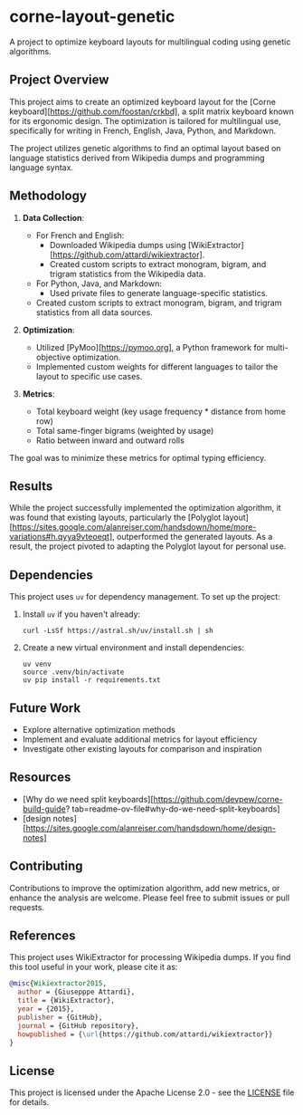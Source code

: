 # corne-layout-genetic

A project to optimize keyboard layouts for multilingual coding using genetic algorithms.

## Project Overview

This project aims to create an optimized keyboard layout for the [Corne keyboard][https://github.com/foostan/crkbd], a split matrix keyboard known for its ergonomic design. The optimization is tailored for multilingual use, specifically for writing in French, English, Java, Python, and Markdown.

The project utilizes genetic algorithms to find an optimal layout based on language statistics derived from Wikipedia dumps and programming language syntax.

## Methodology

1. **Data Collection**: 
   - For French and English:
     - Downloaded Wikipedia dumps using [WikiExtractor][https://github.com/attardi/wikiextractor].
     - Created custom scripts to extract monogram, bigram, and trigram statistics from the Wikipedia data.
   - For Python, Java, and Markdown:
     - Used private files to generate language-specific statistics.
   - Created custom scripts to extract monogram, bigram, and trigram statistics from all data sources.

2. **Optimization**:
   - Utilized [PyMoo][https://pymoo.org], a Python framework for multi-objective optimization.
   - Implemented custom weights for different languages to tailor the layout to specific use cases.

3. **Metrics**:
   - Total keyboard weight (key usage frequency * distance from home row)
   - Total same-finger bigrams (weighted by usage)
   - Ratio between inward and outward rolls

The goal was to minimize these metrics for optimal typing efficiency.

## Results

While the project successfully implemented the optimization algorithm, it was found that existing layouts, particularly the [Polyglot layout][https://sites.google.com/alanreiser.com/handsdown/home/more-variations#h.qyya9vteoeqt], outperformed the generated layouts. As a result, the project pivoted to adapting the Polyglot layout for personal use.

## Dependencies

This project uses `uv` for dependency management. To set up the project:

1. Install `uv` if you haven't already:
   ```
   curl -LsSf https://astral.sh/uv/install.sh | sh
   ```

2. Create a new virtual environment and install dependencies:
   ```
   uv venv
   source .venv/bin/activate
   uv pip install -r requirements.txt
   ```

## Future Work

- Explore alternative optimization methods
- Implement and evaluate additional metrics for layout efficiency
- Investigate other existing layouts for comparison and inspiration

## Resources

- [Why do we need split keyboards][https://github.com/devpew/corne-build-guide?
tab=readme-ov-file#why-do-we-need-split-keyboards]
- [design notes][https://sites.google.com/alanreiser.com/handsdown/home/design-notes]

## Contributing

Contributions to improve the optimization algorithm, add new metrics, or enhance the analysis are welcome. Please feel free to submit issues or pull requests.

## References

This project uses WikiExtractor for processing Wikipedia dumps. If you find this tool useful in your work, please cite it as:

```bibtex
@misc{Wikiextractor2015,
  author = {Giusepppe Attardi},
  title = {WikiExtractor},
  year = {2015},
  publisher = {GitHub},
  journal = {GitHub repository},
  howpublished = {\url{https://github.com/attardi/wikiextractor}}
}
```

## License

This project is licensed under the Apache License 2.0 - see the [LICENSE](LICENSE) file for details.

